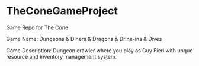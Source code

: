 # TheConeGameProject
Game Repo for The Cone

Game Name: Dungeons & Diners & Dragons & Drine-ins & Dives

Game Description: Dungeon crawler where you play as Guy Fieri with unque resource and inventory management system.
